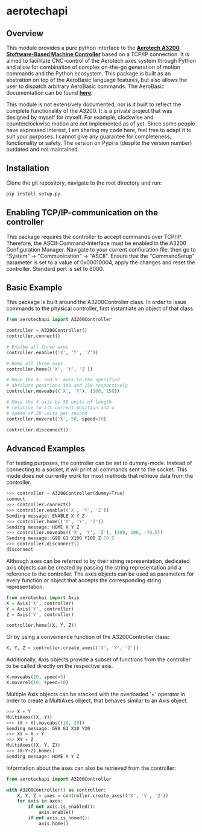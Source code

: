 # aerotechapi

## Overview
This module provides a pure python interface to the [**Aerotech A3200 Stoftware-Based Machine Controller**][controller] based on a TCP/IP
connection. It is aimed to facilitate CNC-control of the Aerotech axes system through Python and allow for combination of complex on-the-go generation of
motion commands and the Python ecosystem. This package is built as an abstration on top of the AeroBasic language features, but also allows
the user to dispatch arbitrary AeroBasic commands. The AeroBasic documentation can be found [**here**][here].

This module is not extensively documented, nor is it built to reflect the complete functionality of the A3200. It is a private project that was designed by myself for myself.
For example, clockwise and counterclockwise motion are not implemented as of yet. Since some people have expressed interest, I am sharing my code here, feel free to adapt it to suit your 
purposes. I cannot give any guarantee for completeness, functionality or safety. The version on Pypi is (despite the version number) outdated and not maintained.


[controller]: https://www.aerotech.com/product-catalog/motion-controller/a3200.aspx
[here]: http://www.aerotechmotioncontrol.com/ftp/pwpsoftware/manuals_helpfiles/Controllers/Automation%203200/A3200SoftwareHelpFiles.zip

## Installation
Clone the git repository, navigate to the root directory and run:
```sh
pip install setup.py
```

## Enabling TCP/IP-communication on the controller
This package requires the controller to accept commands over TCP/IP. Therefore, the ASCII-Command-Interface must be enabled in the A3200 Configuration Manager.
Navigate to your current confiuration file, then go to "System" -> "Communication" -> "ASCII". Ensure that the "CommandSetup" parameter is set to
a value of 0x00010004, apply the changes and reset the controller. Standard port is set to 8000.

## Basic Example

This package is built around the A3200Controller class. In order to issue commands to the physical controller, first instantiate an object
of that class.

```Python
from aerotechapi import A3200Controller

controller = A3200Controller()
controller.connect()

# Enalbe all three axes
controller.enable(('X', 'Y', 'Z'))

# Home all three axes
controller.home(('X', 'Y', 'Z'))

# Move the X- and Y- axes to the specified 
# absolute positions 100 and 150 respectively
controller.moveabs(('X', 'Y'), (100, 150))

# Move the X-axis by 50 units of length 
# relative to its current position and a 
# speed of 20 units per second
controller.moverel('X', 50, speed=20)

controller.disconnect()
```

## Advanced Examples

For testing purposes, the controller can be set to dummy-mode. Instead of connecting to a socket, it will print
all commands sent to the socket. This mode does not currently work for most methods that retrieve data from the controller.

```Python
>>> controller = A3200Controller(dummy=True)
connect
>>> controller.connect()
>>> controller.enable(('X', 'Y', 'Z'))
Sending message: ENABLE X Y Z
>>> controller.home(('X', 'Y', 'Z'))
Sending message: HOME X Y Z
>>> controller.moveabs(('X', 'Y', 'Z'), (100, 100, -70.5))
Sending message: G90 G1 X100 Y100 Z-70.5
>>> controller.disconnect()
disconnect
```

Although axes can be referred to by their string representation, dedicated axis objects can be created
by passing the string representation and a reference to the controller. The axes objects can be used as
parameters for every function or object that accepts the corresponding string representation.

```Python
from aerotechpi import Axis
X = Axis('X', controller)
Y = Axis('Y', controller)
Z = Axis('Y', controller)

controller.home((X, Y, Z))
```
Or by using a convenience function of the A3200Controller class:
```Python
X, Y, Z = controller.create_axes(('X', 'Y', 'Z'))
```

Additionally, Axis objects provide a subset of functions from the controller to be called directly on the 
respective axis.
```Python
X.moveabs(20, speed=5)
X.moverel(10, speed=10)
```

Multiple Axis objects can be stacked with the overloaded '+' operator in order to create a MultiAxes object,
that behaves similar to an Axis object. 

```Python
>>> X + Y
MultiAxes((X, Y))
>>> (X + Y).moveabs((10, 20))
Sending message: G90 G1 X10 Y20
>>> XY = X + Y
>>> XY + Z
MultiAxes((X, Y, Z))
>>> (X+Y+Z).home()
Sending message: HOME X Y Z
```

Information about the axes can also be retrieved from the controller:

```Python
from aerotechapi import A3200Controller

with A3200Controller() as controller:
    X, Y, Z = axes = controller.create_axes(('X', 'Y', 'Z'))
    for axis in axes:
        if not axis.is_enabled():
            axis.enable()
        if not axis.is_homed():
            axis.home()

```